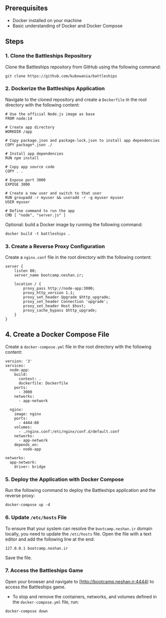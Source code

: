 ## Prerequisites
- Docker installed on your machine
- Basic understanding of Docker and Docker Compose

## Steps

### 1. Clone the Battleships Repository
Clone the Battleships repository from GitHub using the following command:
```
git clone https://github.com/kubowania/battleships
```
### 2. Dockerize the Battleships Application
Navigate to the cloned repository and create a `Dockerfile` in the root directory with the following content:
```
# Use the official Node.js image as base
FROM node:14

# Create app directory
WORKDIR /app

# Copy package.json and package-lock.json to install app dependencies
COPY package*.json ./

# Install app dependencies
RUN npm install

# Copy app source code
COPY . .

# Expose port 3000
EXPOSE 3000

# Create a new user and switch to that user
RUN groupadd -r myuser && useradd -r -g myuser myuser
USER myuser

# Define command to run the app
CMD [ "node", "server.js" ]
```
Optional: build a Docker image by running the following command:
```
docker build -t battleships .
```
### 3. Create a Reverse Proxy Configuration
Create a `nginx.conf` file in the root directory with the following content:
```
server {
    listen 80;
    server_name bootcamp.neshan.ir;

    location / {
        proxy_pass http://node-app:3000;
        proxy_http_version 1.1;
        proxy_set_header Upgrade $http_upgrade;
        proxy_set_header Connection 'upgrade';
        proxy_set_header Host $host;
        proxy_cache_bypass $http_upgrade;
    }
}
```
## 4. Create a Docker Compose File
Create a `docker-compose.yml` file in the root directory with the following content:

```
version: '3'
services:
  node-app:
    build:
      context: .
      dockerfile: Dockerfile
    ports:
      - 3000
    networks:
      - app-network

  nginx:
    image: nginx
    ports:
      - 4444:80
    volumes:
      - ./nginx.conf:/etc/nginx/conf.d/default.conf
    networks:
      - app-network
    depends_on:
      - node-app

networks:
  app-network:
    driver: bridge
```
### 5. Deploy the Application with Docker Compose
Run the following command to deploy the Battleships application and the reverse proxy:
```
docker-compose up -d
```
### 6. Update `/etc/hosts` File
To ensure that your system can resolve the `bootcamp.neshan.ir` domain locally, you need to update the `/etc/hosts` file. Open the file with a text editor and add the following line at the end:
```
127.0.0.1 bootcamp.neshan.ir
```
Save the file.


### 7. Access the Battleships Game
Open your browser and navigate to [http://bootcamp.neshan.ir:4444) to access the Battleships game.


- To stop and remove the containers, networks, and volumes defined in the `docker-compose.yml` file, run:
```
docker-compose down
```


